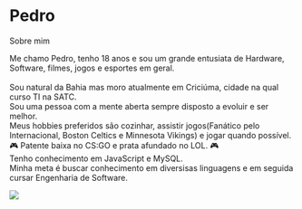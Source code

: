 # Pedro
Sobre mim


Me chamo Pedro, tenho 18 anos e sou um grande entusiata de Hardware, Software, filmes, jogos e esportes em geral.   
<br>
Sou natural da Bahia mas moro atualmente em Criciúma, cidade na qual curso TI na SATC.   
Sou uma pessoa com a mente aberta sempre disposto a evoluir e ser melhor.
<br>
Meus hobbies preferidos são cozinhar, assistir jogos(Fanático pelo Internacional, Boston Celtics e Minnesota Vikings) e jogar quando possível.     🎮 Patente baixa no CS:GO e prata afundado no LOL. 🎮
<br>
Tenho conhecimento em JavaScript e MySQL.  
Minha meta é buscar conhecimento em diversisas linguagens e em seguida cursar Engenharia de Software.

<img src=https://thumbs.gfycat.com/FrankPhonyJohndory-size_restricted.gif >
